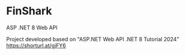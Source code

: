 # FinShark
ASP .NET 8 Web API

Project developed based on "ASP.NET Web API .NET 8 Tutorial 2024"
https://shorturl.at/gjFY6
